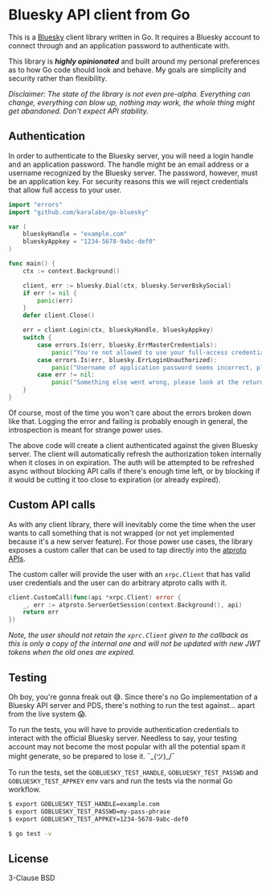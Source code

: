 # Bluesky API client from Go

This is a [Bluesky](https://bsky.app/) client library written in Go. It requires a Bluesky account
to connect through and an application password to authenticate with.

This library is ***highly opinionated*** and built around my personal preferences as to how Go code
should look and behave. My goals are simplicity and security rather than flexibility.

*Disclaimer: The state of the library is not even pre-alpha. Everything can change, everything can
blow up, nothing may work, the whole thing might get abandoned. Don't expect API stability.*

## Authentication

In order to authenticate to the Bluesky server, you will need a login handle and an application
password. The handle might be an email address or a username recognized by the Bluesky server. The
password, however, must be an application key. For security reasons this we will reject credentials
that allow full access to your user.

```go
import "errors"
import "github.com/karalabe/go-bluesky"

var (
	blueskyHandle = "example.com"
	blueskyAppkey = "1234-5678-9abc-def0"
)

func main() {
	ctx := context.Background()

	client, err := bluesky.Dial(ctx, bluesky.ServerBskySocial)
	if err != nil {
		panic(err)
	}
	defer client.Close()

	err = client.Login(ctx, blueskyHandle, blueskyAppkey)
	switch {
		case errors.Is(err, bluesky.ErrMasterCredentials):
			panic("You're not allowed to use your full-access credentials, please create an appkey")
		case errors.Is(err, bluesky.ErrLoginUnauthorized):
			panic("Username of application password seems incorrect, please double check")
		case err != nil:
			panic("Something else went wrong, please look at the returned error")
	}
}
```

Of course, most of the time you won't care about the errors broken down like that. Logging the error
and failing is probably enough in general, the introspection is meant for strange power uses.

The above code will create a client authenticated against the given Bluesky server. The client will
automatically refresh the authorization token internally when it closes in on expiration. The auth 
will be attempted to be refreshed async without blocking API calls if there's enough time left, or
by blocking if it would be cutting it too close to expiration (or already expired).

## Custom API calls

As with any client library, there will inevitably come the time when the user wants to call something
that is not wrapped (or not yet implemented because it's a new server feature). For those power use
cases, the library exposes a custom caller that can be used to tap directly into the [atproto
APIs](https://pkg.go.dev/github.com/bluesky-social/indigo/api/atproto).

The custom caller will provide the user with an `xrpc.Client` that has valid user credentials and the
user can do arbitrary atproto calls with it.

```go
client.CustomCall(func(api *xrpc.Client) error {
	_, err := atproto.ServerGetSession(context.Background(), api)
	return err
})
```

*Note, the user should not retain the `xprc.Client` given to the callback as this is only a copy of
the internal one and will not be updated with new JWT tokens when the old ones are expired.*

## Testing

Oh boy, you're gonna freak out 😅. Since there's no Go implementation of a Bluesky API server and
PDS, there's nothing to run the test against... apart from the live system 😱.

To run the tests, you will have to provide authentication credentials to interact with the official
Bluesky server. Needless to say, your testing account may not become the most popular with all the
potential spam it might generate, so be prepared to lose it. ¯\_(ツ)_/¯

To run the tests, set the `GOBLUESKY_TEST_HANDLE`, `GOBLUESKY_TEST_PASSWD` and `GOBLUESKY_TEST_APPKEY`
env vars and run the tests via the normal Go workflow.

```sh
$ export GOBLUESKY_TEST_HANDLE=example.com
$ export GOBLUESKY_TEST_PASSWD=my-pass-phrase
$ export GOBLUESKY_TEST_APPKEY=1234-5678-9abc-def0

$ go test -v
```

## License

3-Clause BSD